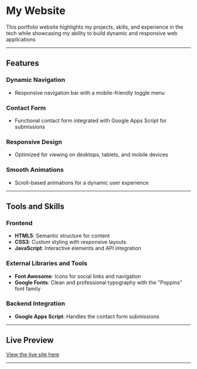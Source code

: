 # My Website
This portfolio website highlights my projects, skills, and experience in the tech while showcasing my ability to build dynamic and responsive web applications

---

## **Features**

### **Dynamic Navigation**
- Responsive navigation bar with a mobile-friendly toggle menu

### **Contact Form**
- Functional contact form integrated with Google Apps Script for submissions

### **Responsive Design**
- Optimized for viewing on desktops, tablets, and mobile devices

### **Smooth Animations**
- Scroll-based animations for a dynamic user experience

---

## **Tools and Skills**

### **Frontend**
- **HTML5**: Semantic structure for content
- **CSS3**: Custom styling with responsive layouts
- **JavaScript**: Interactive elements and API integration

### **External Libraries and Tools**
- **Font Awesome**: Icons for social links and navigation
- **Google Fonts**: Clean and professional typography with the "Poppins" font family

### **Backend Integration**
- **Google Apps Script**: Handles the contact form submissions

---

## **Live Preview**

[View the live site here](https://earl-git.github.io)  

---
